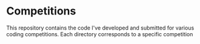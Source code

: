# Competitions
This repository contains the code I've developed and submitted for various coding competitions. Each directory corresponds to a specific competition
